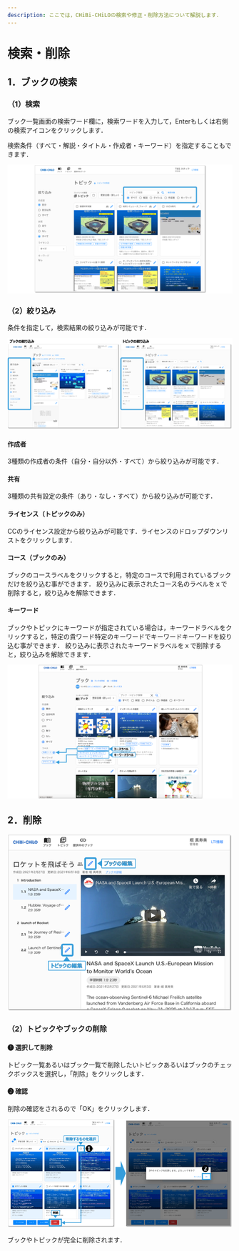 ```yaml
---
description: ここでは，CHiBi-CHiLOの検索や修正・削除方法について解説します．
---
```


# 検索・削除

## 1．ブックの検索

### （1）検索

ブック一覧画面の検索ワード欄に，検索ワードを入力して，Enterもしくは右側の検索アイコンをクリックします．

検索条件（すべて・解説・タイトル・作成者・キーワード）を指定することもできます．

![](<../.gitbook/assets/image (66).png>)

### （2）絞り込み

条件を指定して，検索結果の絞り込みが可能です．

![](<../.gitbook/assets/image (70).png>)

#### 作成者

3種類の作成者の条件（自分・自分以外・すべて）から絞り込みが可能です．

#### 共有

3種類の共有設定の条件（あり・なし・すべて）から絞り込みが可能です．

#### ライセンス（トピックのみ）

CCのライセンス設定から絞り込みが可能です．ライセンスのドロップダウンリストをクリックします．

#### コース（ブックのみ）

ブックのコースラベルをクリックすると，特定のコースで利用されているブックだけを絞り込む事ができます． 絞り込みに表示されたコース名のラベルをｘで削除すると，絞り込みを解除できます．

#### キーワード

ブックやトピックにキーワードが指定されている場合は，キーワードラベルをクリックすると，特定の貴ワード特定のキーワードでキーワードキーワードを絞り込む事ができます． 絞り込みに表示されたキーワードラベルをｘで削除すると，絞り込みを解除できます．

![](<../.gitbook/assets/image (150).png>)

## 2．削除



![](<../.gitbook/assets/image (93).png>)

### （2）トピックやブックの削除

#### ❶ 選択して削除

トピック一覧あるいはブック一覧で削除したいトピックあるいはブックのチェックボックスを選択し，「削除」をクリックします．

#### ❷ 確認

削除の確認をされるので「OK」をクリックします．

![](<../.gitbook/assets/image (200).png>)

ブックやトピックが完全に削除されます．
